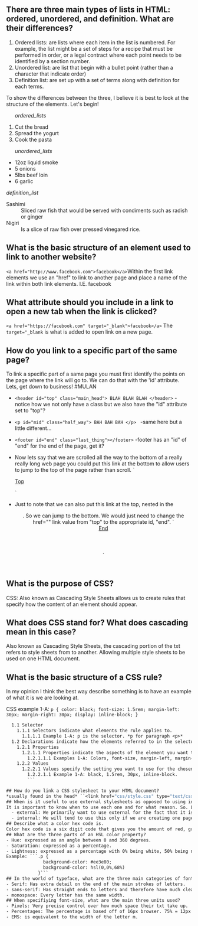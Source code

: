 ## There are three main types of lists in HTML: ordered, unordered, and definition. What are their differences?
  1. Ordered lists: are lists where each item in the list is numbered. For example, the list might be a set of steps for a recipe that must be performed in order, or a legal contract where each point needs to be identified by a section number.
  2. Unordered list: are list that begin with a bullet point (rather than a character that indicate order)  
  3. Definition list: are set up with a set of terms along with definition for each terms.

  To show the differences between the three, I believe it is best to look at the structure of the elements. Let's begin!

*<ol>ordered_lists</ol>*

  <ol class="store_list">
      <li> Cut the bread </li>
      <li> Spread the yogurt </li>
      <li> Cook the pasta </li>
  </ol>


*<ul>unordered_lists</ul>*

  <ul class="cooking_measurements">
      <li> 12oz liquid smoke </li>
      <li> 5 onions </li>
      <li> 5lbs beef loin</li>
      <li> 6 garlic </li>
    </ul>


*<dl>definition_list</dl>*

  <dl class="favorite_sushi">
      <dt>Sashimi</dt>
      <dd>Sliced raw fish that would be served with condiments such as radish or ginger</dd>
      <dt>Nigiri</dt>
      <dd>Is a slice of raw fish over pressed vinegared rice.</dd>
    </dl>

## What is the basic structure of an element used to link to another website?
  ``<a href="http://www.facebook.com">facebook</a>``Within the first link elements we use an "href" to link to another page and place a name of the link within both link elements. I.E. facebook

## What attribute should you include in a link to open a new tab when the link is clicked?
  ``<a href="https://facebook.com" target="_blank">facebook</a>`` The `target="_blank` is what is added to open link on a new page.

## How do you link to a specific part of the same page?
  To link a specific part of a same page you must first identify the points on the page where the link will go to. We can do that with the 'id' attribute. Lets, get down to business! #MULAN

  - ``<header id="top" class="main_head"> BLAH BLAH BLAH </header>``
        -notice how we not only have a class but we also have the "id" attribute set to "top"?
  - ``<p id="mid" class="half_way"> BAH BAH BAH </p> ``
        -same here but a little different...
  - ``<footer id="end" class="last_thing"></footer>``
        -footer has an "id" of "end" for the end of the page, get it?

  - Now lets say that we are scrolled all the way to the bottom of a really really long web page you could put this link at the bottom to allow users to jump to the top of the page rather than scroll.
    `<footer>
      <a href="top"> Top </a>
    </footer>`

  - Just to note that we can also put this link at the top, nested in the <header>. So we can jump to the bottom. We would just need to change the href="" link value from "top" to the appropriate id, "end".
    `<header>
      <a href="End"> End </a>
    </header>`


## What is the purpose of CSS?
  CSS: Also known as Cascading Style Sheets allows us to create rules that specify how the content of an element should appear.
## What does CSS stand for? What does cascading mean in this case?
  Also known as Cascading Style Sheets, the cascading portion of the txt refers to style sheets from to another. Allowing multiple style sheets to be used on one HTML document.
## What is the basic structure of a CSS rule?
  In my opinion I think the best way describe something is to have an example of what it is we are looking at.

  CSS example 1-A: ```p {
                  color: black;
                  font-size: 1.5rem;
                  margin-left: 30px;
                  margin-right: 30px;
                  display: inline-block;
                }```

  ```1 CSS Rule
    1.1 Selector
      1.1.1 Selectors indicate what elements the rule applies to.
        1.1.1.1 Example 1-A: p is the selector. *p for paragraph <p>*
    1.2 Declarations indicate how the elements referred to in the selector should be styled. They are split into two parts Properties and Values.
      1.2.1 Properties
        1.2.1.1 Properties indicate the aspects of the element you want to change.
          1.2.1.1.1 Examples 1-A: Colors, font-size, margin-left, margin-right.
      1.2.2 Values
        1.2.2.1 Values specify the setting you want to use for the chosen properties.
          1.2.2.1.1 Example 1-A: black, 1.5rem, 30px, inline-block.
          ```

## How do you link a CSS stylesheet to your HTML document?
  *usually found in the head* ``<link href="css/style.css" type="text/css" rel="stylesheet" />``
## When is it useful to use external stylesheets as opposed to using interal CSS?
  It is important to know when to use each one and for what reason. So. Lets define when we are to use them. Yay!
    - external: We primarily want to use external for the fact that it is a general practice and it creates less code and smaller HTML pages. All by a simple link.
    - internal: We will tend to use this only if we are creating one page and we want to keep everything together and in the same file.
## Describe what a color hex code is.
  Color hex code is a six digit code that gives you the amount of red, green and blue are in a color preceded with a #. i.e. ``#ee3e80.``
## What are the three parts of an HSL color property?
  - Hue: expressed as an angle between 0 and 360 degrees.
  - Saturation: expressed as a percentage.
  - Lightness: expressed as a percentage with 0% being white, 50% being normal, 100% is black.
  Example: ```.p {
                background-color: #ee3e80;
                background-color: hsl(0,0%,68%)
              }```
## In the world of typeface, what are the three main categories of fonts? What are the differences between them?
  - Serif: Has extra detail on the end of the main strokes of letters.
  - sans-serif: Has straight ends to letters and therefore have much cleaner look.
  - monospace: Every letter has the same width.
## When specifiying font-size, what are the main three units used?
  - Pixels: Very precise control over how much space their txt take up.
  - Percentages: The percentage is based off of 16px browser. 75% = 12px or 200% = 32px.
  - EMS: is equivalent to the width of the letter m.

